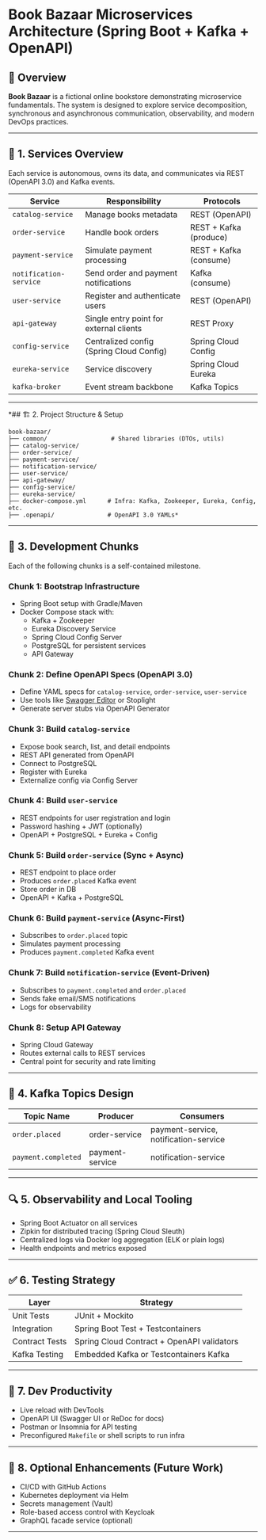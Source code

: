 # Book Bazaar Microservices Architecture (Spring Boot + Kafka + OpenAPI)

## 📖 Overview

**Book Bazaar** is a fictional online bookstore demonstrating microservice fundamentals. The system is designed to explore service decomposition, synchronous and asynchronous communication, observability, and modern DevOps practices.

---

## 🧩 1. Services Overview

Each service is autonomous, owns its data, and communicates via REST (OpenAPI 3.0) and Kafka events.

| Service             | Responsibility                              | Protocols             |
|---------------------|----------------------------------------------|------------------------|
| `catalog-service`   | Manage books metadata                        | REST (OpenAPI)         |
| `order-service`     | Handle book orders                           | REST + Kafka (produce) |
| `payment-service`   | Simulate payment processing                  | REST + Kafka (consume) |
| `notification-service` | Send order and payment notifications     | Kafka (consume)        |
| `user-service`      | Register and authenticate users              | REST (OpenAPI)         |
| `api-gateway`       | Single entry point for external clients      | REST Proxy             |
| `config-service`    | Centralized config (Spring Cloud Config)     | Spring Cloud Config    |
| `eureka-service`    | Service discovery                            | Spring Cloud Eureka    |
| `kafka-broker`      | Event stream backbone                        | Kafka Topics           |

---

*## 🏗️ 2. Project Structure & Setup

```
book-bazaar/
├── common/                  # Shared libraries (DTOs, utils)
├── catalog-service/
├── order-service/
├── payment-service/
├── notification-service/
├── user-service/
├── api-gateway/
├── config-service/
├── eureka-service/
├── docker-compose.yml      # Infra: Kafka, Zookeeper, Eureka, Config, etc.
├── .openapi/               # OpenAPI 3.0 YAMLs*

```

---

## 🔧 3. Development Chunks

Each of the following chunks is a self-contained milestone.

### Chunk 1: Bootstrap Infrastructure
- Spring Boot setup with Gradle/Maven
- Docker Compose stack with:
  - Kafka + Zookeeper
  - Eureka Discovery Service
  - Spring Cloud Config Server
  - PostgreSQL for persistent services
  - API Gateway

### Chunk 2: Define OpenAPI Specs (OpenAPI 3.0)
- Define YAML specs for `catalog-service`, `order-service`, `user-service`
- Use tools like [Swagger Editor](https://editor.swagger.io/) or Stoplight
- Generate server stubs via OpenAPI Generator

### Chunk 3: Build `catalog-service`
- Expose book search, list, and detail endpoints
- REST API generated from OpenAPI
- Connect to PostgreSQL
- Register with Eureka
- Externalize config via Config Server

### Chunk 4: Build `user-service`
- REST endpoints for user registration and login
- Password hashing + JWT (optionally)
- OpenAPI + PostgreSQL + Eureka + Config

### Chunk 5: Build `order-service` (Sync + Async)
- REST endpoint to place order
- Produces `order.placed` Kafka event
- Store order in DB
- OpenAPI + Kafka + PostgreSQL

### Chunk 6: Build `payment-service` (Async-First)
- Subscribes to `order.placed` topic
- Simulates payment processing
- Produces `payment.completed` Kafka event

### Chunk 7: Build `notification-service` (Event-Driven)
- Subscribes to `payment.completed` and `order.placed`
- Sends fake email/SMS notifications
- Logs for observability

### Chunk 8: Setup API Gateway
- Spring Cloud Gateway
- Routes external calls to REST services
- Central point for security and rate limiting

---

## 📡 4. Kafka Topics Design

| Topic Name         | Producer         | Consumers                |
|--------------------|------------------|--------------------------|
| `order.placed`     | order-service     | payment-service, notification-service |
| `payment.completed`| payment-service   | notification-service     |

---

## 🔍 5. Observability and Local Tooling

- Spring Boot Actuator on all services
- Zipkin for distributed tracing (Spring Cloud Sleuth)
- Centralized logs via Docker log aggregation (ELK or plain logs)
- Health endpoints and metrics exposed

---

## ✅ 6. Testing Strategy

| Layer          | Strategy                                    |
|----------------|---------------------------------------------|
| Unit Tests     | JUnit + Mockito                             |
| Integration    | Spring Boot Test + Testcontainers           |
| Contract Tests | Spring Cloud Contract + OpenAPI validators |
| Kafka Testing  | Embedded Kafka or Testcontainers Kafka      |

---

## 🚀 7. Dev Productivity

- Live reload with DevTools
- OpenAPI UI (Swagger UI or ReDoc for docs)
- Postman or Insomnia for API testing
- Preconfigured `Makefile` or shell scripts to run infra

---

## 🧱 8. Optional Enhancements (Future Work)

- CI/CD with GitHub Actions
- Kubernetes deployment via Helm
- Secrets management (Vault)
- Role-based access control with Keycloak
- GraphQL facade service (optional)

---